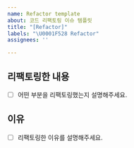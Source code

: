 ```yaml
---
name: Refactor template
about: 코드 리팩토링 이슈 템플릿
title: "[Refactor]"
labels: "\U0001F528 Refactor"
assignees: ''

---
```


## 리팩토링한 내용

- [ ] 어떤 부분을 리팩토링했는지 설명해주세요.

## 이유

- [ ] 리팩토링한 이유를 설명해주세요.
